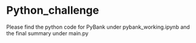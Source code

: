# Python_challenge
Please find the python code for PyBank under pybank_working.ipynb and the final summary under main.py
